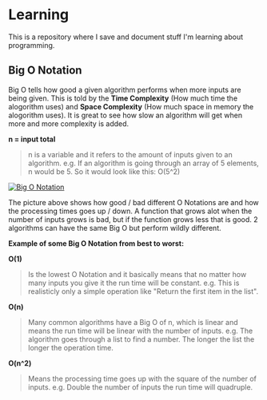 # Learning
This is a repository where I save and document stuff I'm learning about programming.


## Big O Notation
Big O tells how good a given algorithm performs when more inputs are being given.
This is told by the **Time Complexity** (How much time the alogorithm uses) and **Space Complexity** (How much space in memory the alogorithm uses).
It is great to see how slow an algorithm will get when more and more complexity is added.

**n = input total**
> n is a variable and it refers to the amount of inputs given to an algorithm.
> e.g. If an algorithm is going through an array of 5 elements, n would be 5. So it would look like this: O(5^2)

[![Big O Notation](https://miro.medium.com/v2/resize:fit:720/format:webp/1*tcC9J7lblKpkIcKzd63EdQ.png "Big O Notation")](https://miro.medium.com/v2/resize:fit:720/format:webp/1*tcC9J7lblKpkIcKzd63EdQ.png)

The picture above shows how good / bad different O Notations are and how the processing times goes up / down.
A function that grows alot when the number of inputs grows is bad, but if the function grows less that is good.
2 algorithms can have the same Big O but perform wildly different.

**Example of some Big O Notation from best to worst:**

**O(1)**
> Is the lowest O Notation and it basically means that no matter how many inputs you give it the run time will be constant.
> e.g. This is realisticly only a simple operation like "Return the first item in the list".

**O(n)**
> Many common algorithms have a Big O of n, which is linear and means the run time will be linear with the number of inputs.
> e.g. The algorithm goes through a list to find a number. The longer the list the longer the operation time.

**O(n^2)**
> Means the processing time goes up with the square of the number of inputs.
> e.g. Double the number of inputs the run time will quadruple.